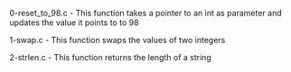 0-reset_to_98.c - This function takes a pointer to an int as parameter and updates the value it points to to 98

1-swap.c - This function swaps the values of two integers

2-strlen.c - This function returns the length of a string
